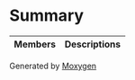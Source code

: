 # Summary

 Members                        | Descriptions                                
--------------------------------|---------------------------------------------

Generated by [Moxygen](https://sourcey.com/moxygen)